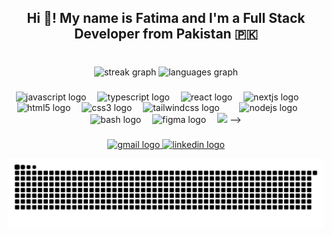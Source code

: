 <h2 align="center">Hi 👋! My name is Fatima and I'm a Full Stack Developer from Pakistan 🇵🇰</h2>

###

<br clear="both">

<div align="center">
  <img src="https://streak-stats.demolab.com?user=FatimaNazeer777&locale=en&mode=daily&theme=dracula&hide_border=false&border_radius=5" height="150" alt="streak graph"  />
  <img src="https://github-readme-stats.vercel.app/api/top-langs?username=FatimaNazeer777&locale=en&hide_title=false&layout=compact&card_width=320&langs_count=5&theme=dracula&hide_border=false" height="150" alt="languages graph"  />
</div>

###

<div align="center">
  <img src="https://cdn.jsdelivr.net/gh/devicons/devicon/icons/javascript/javascript-original.svg" height="31" alt="javascript logo"  />
  <img width="10" />
  <img src="https://cdn.jsdelivr.net/gh/devicons/devicon/icons/typescript/typescript-original.svg" height="31" alt="typescript logo"  />
  <img width="10" />
  <img src="https://cdn.jsdelivr.net/gh/devicons/devicon/icons/react/react-original.svg" height="31" alt="react logo"  />
  <img width="10" />
  <img src="https://cdn.jsdelivr.net/gh/devicons/devicon/icons/nextjs/nextjs-original.svg" height="31" alt="nextjs logo"  />
  <img width="10" />
  <img width="10" />
  <img src="https://cdn.jsdelivr.net/gh/devicons/devicon/icons/html5/html5-original.svg" height="31" alt="html5 logo"  />
  <img width="10" />
  <img src="https://cdn.jsdelivr.net/gh/devicons/devicon/icons/css3/css3-original.svg" height="31" alt="css3 logo"  />
  <img width="10" />
  <img src="https://cdn.simpleicons.org/tailwindcss/06B6D4" height="31" alt="tailwindcss logo"  />
  <img width="10" />
  <!-- <img src="https://cdn.simpleicons.org/mongodb/47A248" height="31" alt="mongodb logo"  /> -->
  <img width="10" />
  <img src="https://cdn.simpleicons.org/nodedotjs/339933" height="31" alt="nodejs logo"  />
  <img width="10" />
  <!-- <img src="https://cdn.simpleicons.org/flutter/02569B" height="31" alt="flutter logo"  /> -->
  <img width="10" />
  <img src="https://cdn.simpleicons.org/gnubash/4EAA25" height="31" alt="bash logo"  />
   <img width="10" />
   <img src="https://cdn.simpleicons.org/figma/F24E1E" height="31" alt="figma logo"  /> 
  <img width="10" />
   <img src="https://cdnlogo.com/logo/python_358.html"  /> 
<!--   <img width="10" />
  <!-- <img src="https://cdn.simpleicons.org/firebase/FFCA28" height="31" alt="firebase logo"  /> --> -->
</div>

###

<div align="center">
  <a href="mailto:fatimanazeer488@gmail.com" target="_blank">
    <img src="https://img.shields.io/static/v1?message=Gmail&logo=gmail&label=&color=D14836&logoColor=white&labelColor=&style=for-the-badge" height="31" alt="gmail logo"  />
  </a>
  <a href="https://www.linkedin.com/in/atima-nazeer-493a83278//" target="_blank">
    <img src="https://img.shields.io/static/v1?message=LinkedIn&logo=linkedin&label=&color=0077B5&logoColor=white&labelColor=&style=for-the-badge" height="31" alt="linkedin logo"  />
  </a>
  
</div>

![snake gif](https://github.com/FatimaNazeer777/FatimaNazeer777/blob/output/github-snake-dark.svg)
